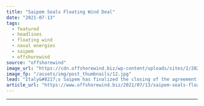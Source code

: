```yaml
---
title: "Saipem Seals Floating Wind Deal"
date: "2021-07-13"
tags: 
  - featured
  - headlines
  - floating wind
  - naval energies
  - saipem
  - offshorewind
source: "offshorewind"
image_url: "https://cdn.offshorewind.biz/wp-content/uploads/sites/2/2021/05/18141003/Saipem-worker-1024x583-1.jpg"
image_fp: "/assets/img/post_thumbnails/12.jpg"
lead: "Italy&#8217;s Saipem has finalized the closing of the agreement to acquire the floating offshore"
article_url: "https://www.offshorewind.biz/2021/07/13/saipem-seals-floating-wind-deal/"
---
```


---
